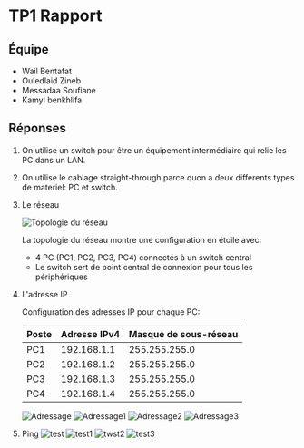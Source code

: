 # TP1 Rapport

## Équipe
- Wail Bentafat
- Ouledlaid Zineb
- Messadaa Soufiane
- Kamyl benkhlifa

## Réponses

1. On utilise un switch pour être un équipement intermédiaire qui relie les PC dans un LAN.

2. On utilise le cablage straight-through parce quon a deux differents types de materiel: PC et switch.

3. Le réseau

   ![Topologie du réseau]( ./reso.jpg)

   La topologie du réseau montre une configuration en étoile avec:
   - 4 PC (PC1, PC2, PC3, PC4) connectés à un switch central 
   - Le switch sert de point central de connexion pour tous les périphériques

4. L'adresse IP

   Configuration des adresses IP pour chaque PC:
   
   | Poste | Adresse IPv4    | Masque de sous-réseau |
   |-------|-----------------|------------------------|
   | PC1   | 192.168.1.1     | 255.255.255.0         |
   | PC2   | 192.168.1.2     | 255.255.255.0         |
   | PC3   | 192.168.1.3     | 255.255.255.0         |
   | PC4   | 192.168.1.4     | 255.255.255.0         |
   
   ![Adressage]( addressage.jpg)
   ![Adressage1]( addressage2.jpg)
   ![Adressage2]( addressage3.jpg)
   ![Adressage3]( addressage4.jpg)

   

5. Ping
     ![test]( test4.jpg)
    ![test1]( test3.jpg)
    ![twst2]( test2.jpg)
    ![test3]( test1.jpg)
   
    

   